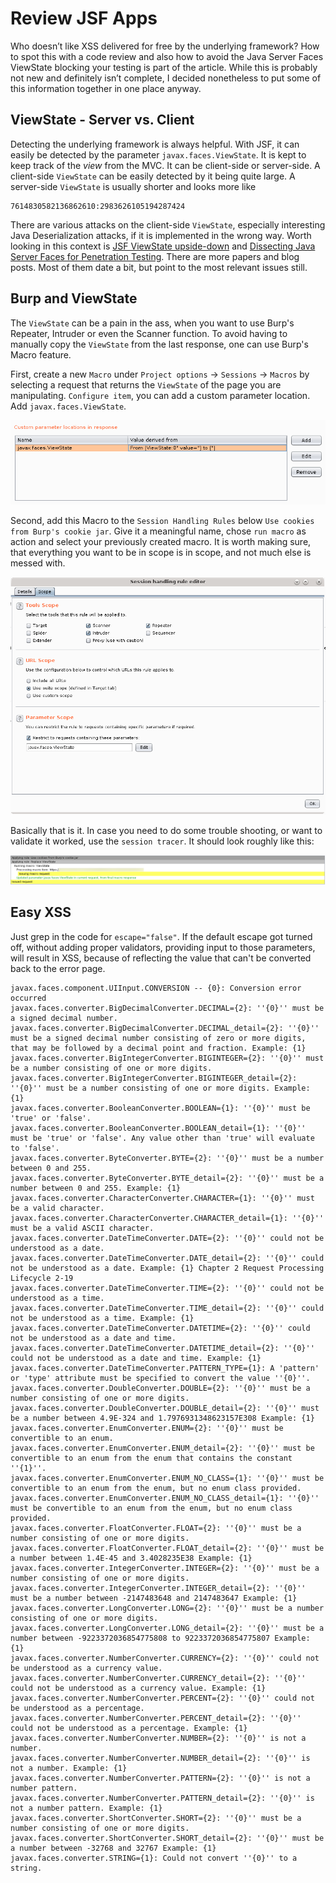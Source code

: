 # Review JSF Apps

Who doesn’t like XSS delivered for free by the underlying framework? How to spot this with a code review and also how to avoid the Java Server Faces ViewState blocking your testing is part of the article. While this is probably not new and definitely isn’t complete, I decided nonetheless to put some of this information together in one place anyway.

## ViewState - Server vs. Client

Detecting the underlying framework is always helpful. With JSF, it can easily be detected by the parameter `javax.faces.ViewState`. It is kept to keep track of the _view_ from the MVC. It can be client-side or server-side. A client-side `ViewState` can be easily detected by it being quite large. A server-side `ViewState` is usually shorter and looks more like 

    7614830582136862610:2983626105194287424

There are various attacks on the client-side `ViewState`, especially interesting Java Deserialization attacks, if it is implemented in the wrong way. Worth looking in this context is [JSF ViewState upside-down](https://www.synacktiv.com/ressources/JSF_ViewState_InYourFace.pdf) and [Dissecting Java Server Faces for Penetration Testing](http://www.secniche.org/jsf/dissecting_jsf_pt_aks_kr.pdf). There are more papers and blog posts. Most of them date a bit, but point to the most relevant issues still.

## Burp and ViewState

The `ViewState` can be a pain in the ass, when you want to use Burp's Repeater, Intruder or even the Scanner function. To avoid having to manually copy the `ViewState` from the last response, one can use Burp's Macro feature.

First, create a new `Macro` under `Project options` -> `Sessions` -> `Macros` by selecting a request that returns the `ViewState` of the page you are manipulating. `Configure item`, you can add a custom parameter location. Add `javax.faces.ViewState`.

![Extract ViewState](./assets/macro_extract_viewstate.png)

Second, add this Macro to the `Session Handling Rules` below `Use cookies from Burp's cookie jar`. Give it a meaningful name, chose `run macro` as action and select your previously created macro. It is worth making sure, that everything you want to be in scope is in scope, and not much else is messed with. 

![Configuring Scope](./assets/session_handling_scope.png)

Basically that is it. In case you need to do some trouble shooting, or want to validate it worked, use the `session tracer`. It should look roughly like this:

![Seeing that it got applied](./assets/session_handling_after_application.png)

## Easy XSS

Just grep in the code for `escape="false"`. If the default escape got turned off, without adding proper validators, providing input to those parameters, will result in XSS, because of reflecting the value that can't be converted back to the error page.

```
javax.faces.component.UIInput.CONVERSION -- {0}: Conversion error occurred
javax.faces.converter.BigDecimalConverter.DECIMAL={2}: ''{0}'' must be a signed decimal number.
javax.faces.converter.BigDecimalConverter.DECIMAL_detail={2}: ''{0}'' must be a signed decimal number consisting of zero or more digits, that may be followed by a decimal point and fraction. Example: {1}
javax.faces.converter.BigIntegerConverter.BIGINTEGER={2}: ''{0}'' must be a number consisting of one or more digits.
javax.faces.converter.BigIntegerConverter.BIGINTEGER_detail={2}: ''{0}'' must be a number consisting of one or more digits. Example: {1}
javax.faces.converter.BooleanConverter.BOOLEAN={1}: ''{0}'' must be 'true' or 'false'.
javax.faces.converter.BooleanConverter.BOOLEAN_detail={1}: ''{0}'' must be 'true' or 'false'. Any value other than 'true' will evaluate to 'false'.
javax.faces.converter.ByteConverter.BYTE={2}: ''{0}'' must be a number between 0 and 255.
javax.faces.converter.ByteConverter.BYTE_detail={2}: ''{0}'' must be a number between 0 and 255. Example: {1}
javax.faces.converter.CharacterConverter.CHARACTER={1}: ''{0}'' must be a valid character.
javax.faces.converter.CharacterConverter.CHARACTER_detail={1}: ''{0}'' must be a valid ASCII character.
javax.faces.converter.DateTimeConverter.DATE={2}: ''{0}'' could not be understood as a date.
javax.faces.converter.DateTimeConverter.DATE_detail={2}: ''{0}'' could not be understood as a date. Example: {1} Chapter 2 Request Processing Lifecycle 2-19
javax.faces.converter.DateTimeConverter.TIME={2}: ''{0}'' could not be understood as a time.
javax.faces.converter.DateTimeConverter.TIME_detail={2}: ''{0}'' could not be understood as a time. Example: {1}
javax.faces.converter.DateTimeConverter.DATETIME={2}: ''{0}'' could not be understood as a date and time.
javax.faces.converter.DateTimeConverter.DATETIME_detail={2}: ''{0}'' could not be understood as a date and time. Example: {1}
javax.faces.converter.DateTimeConverter.PATTERN_TYPE={1}: A 'pattern' or 'type' attribute must be specified to convert the value ''{0}''.
javax.faces.converter.DoubleConverter.DOUBLE={2}: ''{0}'' must be a number consisting of one or more digits.
javax.faces.converter.DoubleConverter.DOUBLE_detail={2}: ''{0}'' must be a number between 4.9E-324 and 1.7976931348623157E308 Example: {1}
javax.faces.converter.EnumConverter.ENUM={2}: ''{0}'' must be convertible to an enum.
javax.faces.converter.EnumConverter.ENUM_detail={2}: ''{0}'' must be convertible to an enum from the enum that contains the constant ''{1}''.
javax.faces.converter.EnumConverter.ENUM_NO_CLASS={1}: ''{0}'' must be convertible to an enum from the enum, but no enum class provided.
javax.faces.converter.EnumConverter.ENUM_NO_CLASS_detail={1}: ''{0}'' must be convertible to an enum from the enum, but no enum class provided.
javax.faces.converter.FloatConverter.FLOAT={2}: ''{0}'' must be a number consisting of one or more digits.
javax.faces.converter.FloatConverter.FLOAT_detail={2}: ''{0}'' must be a number between 1.4E-45 and 3.4028235E38 Example: {1}
javax.faces.converter.IntegerConverter.INTEGER={2}: ''{0}'' must be a number consisting of one or more digits.
javax.faces.converter.IntegerConverter.INTEGER_detail={2}: ''{0}'' must be a number between -2147483648 and 2147483647 Example: {1}
javax.faces.converter.LongConverter.LONG={2}: ''{0}'' must be a number consisting of one or more digits.
javax.faces.converter.LongConverter.LONG_detail={2}: ''{0}'' must be a number between -9223372036854775808 to 9223372036854775807 Example: {1}
javax.faces.converter.NumberConverter.CURRENCY={2}: ''{0}'' could not be understood as a currency value.
javax.faces.converter.NumberConverter.CURRENCY_detail={2}: ''{0}'' could not be understood as a currency value. Example: {1}
javax.faces.converter.NumberConverter.PERCENT={2}: ''{0}'' could not be understood as a percentage.
javax.faces.converter.NumberConverter.PERCENT_detail={2}: ''{0}'' could not be understood as a percentage. Example: {1}
javax.faces.converter.NumberConverter.NUMBER={2}: ''{0}'' is not a number.
javax.faces.converter.NumberConverter.NUMBER_detail={2}: ''{0}'' is not a number. Example: {1}
javax.faces.converter.NumberConverter.PATTERN={2}: ''{0}'' is not a number pattern.
javax.faces.converter.NumberConverter.PATTERN_detail={2}: ''{0}'' is not a number pattern. Example: {1}
javax.faces.converter.ShortConverter.SHORT={2}: ''{0}'' must be a number consisting of one or more digits.
javax.faces.converter.ShortConverter.SHORT_detail={2}: ''{0}'' must be a number between -32768 and 32767 Example: {1}
javax.faces.converter.STRING={1}: Could not convert ''{0}'' to a string.
```
